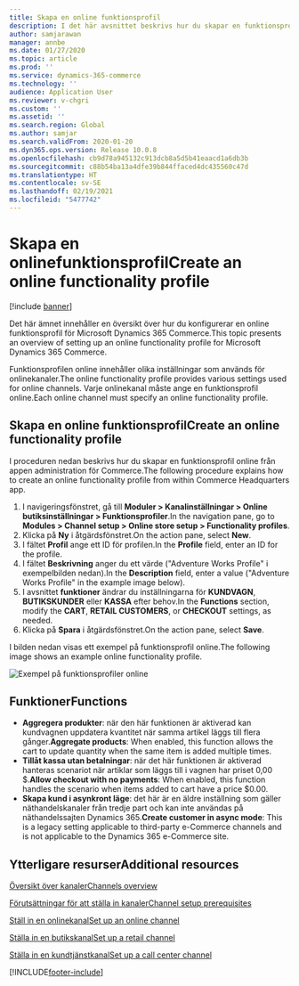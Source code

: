 ```yaml
---
title: Skapa en online funktionsprofil
description: I det här avsnittet beskrivs hur du skapar en funktionsprofil online i Microsoft Dynamics 365 Commerce.
author: samjarawan
manager: annbe
ms.date: 01/27/2020
ms.topic: article
ms.prod: ''
ms.service: dynamics-365-commerce
ms.technology: ''
audience: Application User
ms.reviewer: v-chgri
ms.custom: ''
ms.assetid: ''
ms.search.region: Global
ms.author: samjar
ms.search.validFrom: 2020-01-20
ms.dyn365.ops.version: Release 10.0.8
ms.openlocfilehash: cb9d78a945132c913dcb8a5d5b41eaacd1a6db3b
ms.sourcegitcommit: c88b54ba13a4dfe39b844ffaced4dc435560c47d
ms.translationtype: HT
ms.contentlocale: sv-SE
ms.lasthandoff: 02/19/2021
ms.locfileid: "5477742"
---
```

# <a name="create-an-online-functionality-profile"></a><span data-ttu-id="a1c82-103">Skapa en onlinefunktionsprofil</span><span class="sxs-lookup"><span data-stu-id="a1c82-103">Create an online functionality profile</span></span>

[!include [banner](includes/banner.md)]

<span data-ttu-id="a1c82-104">Det här ämnet innehåller en översikt över hur du konfigurerar en online funktionsprofil för Microsoft Dynamics 365 Commerce.</span><span class="sxs-lookup"><span data-stu-id="a1c82-104">This topic presents an overview of setting up an online functionality profile for Microsoft Dynamics 365 Commerce.</span></span>

<span data-ttu-id="a1c82-105">Funktionsprofilen online innehåller olika inställningar som används för onlinekanaler.</span><span class="sxs-lookup"><span data-stu-id="a1c82-105">The online functionality profile provides various settings used for online channels.</span></span> <span data-ttu-id="a1c82-106">Varje onlinekanal måste ange en funktionsprofil online.</span><span class="sxs-lookup"><span data-stu-id="a1c82-106">Each online channel must specify an online functionality profile.</span></span>

## <a name="create-an-online-functionality-profile"></a><span data-ttu-id="a1c82-107">Skapa en online funktionsprofil</span><span class="sxs-lookup"><span data-stu-id="a1c82-107">Create an online functionality profile</span></span>

<span data-ttu-id="a1c82-108">I proceduren nedan beskrivs hur du skapar en funktionsprofil online från appen administration för Commerce.</span><span class="sxs-lookup"><span data-stu-id="a1c82-108">The following procedure explains how to create an online functionality profile from within Commerce Headquarters app.</span></span>

1. <span data-ttu-id="a1c82-109">I navigeringsfönstret, gå till **Moduler \> Kanalinställningar \> Online butiksinställningar \> Funktionsprofiler**.</span><span class="sxs-lookup"><span data-stu-id="a1c82-109">In the navigation pane, go to **Modules \> Channel setup \> Online store setup \> Functionality profiles**.</span></span>
1. <span data-ttu-id="a1c82-110">Klicka på **Ny** i åtgärdsfönstret.</span><span class="sxs-lookup"><span data-stu-id="a1c82-110">On the action pane, select **New**.</span></span>
1. <span data-ttu-id="a1c82-111">I fältet **Profil** ange ett ID för profilen.</span><span class="sxs-lookup"><span data-stu-id="a1c82-111">In the **Profile** field, enter an ID for the profile.</span></span>
1. <span data-ttu-id="a1c82-112">I fältet **Beskrivning** anger du ett värde ("Adventure Works Profile" i exempelbilden nedan).</span><span class="sxs-lookup"><span data-stu-id="a1c82-112">In the **Description** field, enter a value ("Adventure Works Profile" in the example image below).</span></span>
1. <span data-ttu-id="a1c82-113">I avsnittet **funktioner** ändrar du inställningarna för **KUNDVAGN**, **BUTIKSKUNDER** eller **KASSA** efter behov.</span><span class="sxs-lookup"><span data-stu-id="a1c82-113">In the **Functions** section, modify the **CART**, **RETAIL CUSTOMERS**, or **CHECKOUT** settings, as needed.</span></span>
1. <span data-ttu-id="a1c82-114">Klicka på **Spara** i åtgärdsfönstret.</span><span class="sxs-lookup"><span data-stu-id="a1c82-114">On the action pane, select **Save**.</span></span>

<span data-ttu-id="a1c82-115">I bilden nedan visas ett exempel på funktionsprofil online.</span><span class="sxs-lookup"><span data-stu-id="a1c82-115">The following image shows an example online functionality profile.</span></span>
  
![Exempel på funktionsprofiler online](media/online-functionality-profile.png)

## <a name="functions"></a><span data-ttu-id="a1c82-117">Funktioner</span><span class="sxs-lookup"><span data-stu-id="a1c82-117">Functions</span></span>

- <span data-ttu-id="a1c82-118">**Aggregera produkter**: när den här funktionen är aktiverad kan kundvagnen uppdatera kvantitet när samma artikel läggs till flera gånger.</span><span class="sxs-lookup"><span data-stu-id="a1c82-118">**Aggregate products**: When enabled, this function allows the cart to update quantity when the same item is added multiple times.</span></span>
- <span data-ttu-id="a1c82-119">**Tillåt kassa utan betalningar**: när det här funktionen är aktiverad hanteras scenariot när artiklar som läggs till i vagnen har priset 0,00 $.</span><span class="sxs-lookup"><span data-stu-id="a1c82-119">**Allow checkout with no payments**: When enabled, this function handles the scenario when items added to cart have a price $0.00.</span></span>
- <span data-ttu-id="a1c82-120">**Skapa kund i asynkront läge**: det här är en äldre inställning som gäller näthandelskanaler från tredje part och kan inte användas på näthandelssajten Dynamics 365.</span><span class="sxs-lookup"><span data-stu-id="a1c82-120">**Create customer in async mode**: This is a legacy setting applicable to third-party e-Commerce channels and is not applicable to the Dynamics 365 e-Commerce site.</span></span>

## <a name="additional-resources"></a><span data-ttu-id="a1c82-121">Ytterligare resurser</span><span class="sxs-lookup"><span data-stu-id="a1c82-121">Additional resources</span></span>

[<span data-ttu-id="a1c82-122">Översikt över kanaler</span><span class="sxs-lookup"><span data-stu-id="a1c82-122">Channels overview</span></span>](channels-overview.md)

[<span data-ttu-id="a1c82-123">Förutsättningar för att ställa in kanaler</span><span class="sxs-lookup"><span data-stu-id="a1c82-123">Channel setup prerequisites</span></span>](channels-prerequisites.md)

[<span data-ttu-id="a1c82-124">Ställ in en onlinekanal</span><span class="sxs-lookup"><span data-stu-id="a1c82-124">Set up an online channel</span></span>](channel-setup-online.md)

[<span data-ttu-id="a1c82-125">Ställa in en butikskanal</span><span class="sxs-lookup"><span data-stu-id="a1c82-125">Set up a retail channel</span></span>](channel-setup-retail.md)

[<span data-ttu-id="a1c82-126">Ställa in en kundtjänstkanal</span><span class="sxs-lookup"><span data-stu-id="a1c82-126">Set up a call center channel</span></span>](channel-setup-callcenter.md)


[!INCLUDE[footer-include](../includes/footer-banner.md)]
